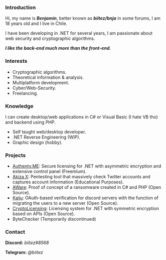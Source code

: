 <h3>Introduction</h3>

Hi, my name is <b><i>Benjamín</i></b>, better known as <b><i>biitez/bnja</i></b> in some forums, 
I am 18 years old and I live in Chile.

I have been developing in .NET for several years, I am passionate about web security and cryptographic algorithms.

<b><i>I like the back-end much more than the front-end.</i></b>

<h3>Interests</h3>

- Cryptographic algorithms.
- Theoretical information & analysis.
- Multiplatform development.
- Cyber/Web-Security.
- Freelancing.

<h3>Knowledge</h3>

I can create desktop/web applications in C# or Visual Basic (I hate VB tho) and backend using PHP.

- Self taught web/desktop developer.
- .NET Reverse Engineering (WIP).
- Graphic design (hobby).

<h3>Projects</h3>

- <a href="https://biitez.dev/services/authenty">Authenty.ME</a>: Secure licensing for .NET with asymmetric encryption and extensive control panel (Freemium).
- <a href="https://akiza.io">Akiza X</a>: Pentesting tool that massively check Twitter accounts and captures account information (Educational Purposes).
- <a href="https://github.com/biitez/AWare">AWare</a>: Proof of concept of a ransomware created in C# and PHP (Open Source).
- <a href="https://github.com/biitez/Kaiju">Kaiju</a>: OAuth-based verification for discord servers with the function of migrating the users to a new server (Open Source).
- <a href="https://github.com/biitez/CryptoLicense.NET">CryptoLicensing</a>: Licensing system for .NET with symmetric encryption based on APIs (Open Source).
- ByteChecker (Temporarily discontinued)

<h3>Contact</h3>

<b>Discord:</b> <i>biitez#8568</i>

<b>Telegram:</b> <i>@biitez</i>
